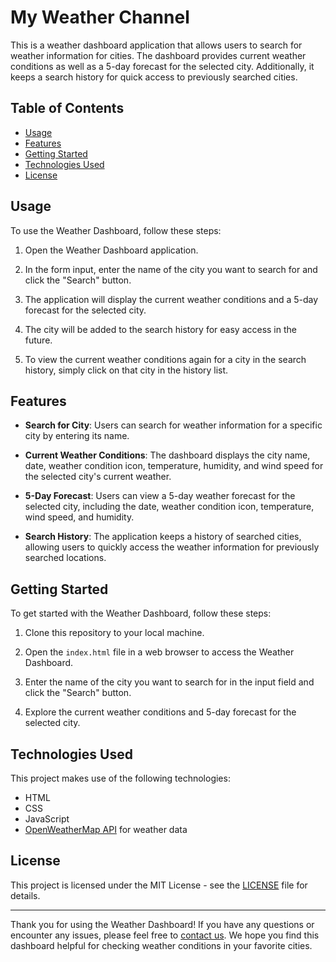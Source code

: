 # My Weather Channel

This is a weather dashboard application that allows users to search for weather information for cities. The dashboard provides current weather conditions as well as a 5-day forecast for the selected city. Additionally, it keeps a search history for quick access to previously searched cities.

## Table of Contents

- [Usage](#usage)
- [Features](#features)
- [Getting Started](#getting-started)
- [Technologies Used](#technologies-used)
- [License](#license)

## Usage

To use the Weather Dashboard, follow these steps:

1. Open the Weather Dashboard application.

2. In the form input, enter the name of the city you want to search for and click the "Search" button.

3. The application will display the current weather conditions and a 5-day forecast for the selected city.

4. The city will be added to the search history for easy access in the future.

5. To view the current weather conditions again for a city in the search history, simply click on that city in the history list.

## Features

- **Search for City**: Users can search for weather information for a specific city by entering its name.

- **Current Weather Conditions**: The dashboard displays the city name, date, weather condition icon, temperature, humidity, and wind speed for the selected city's current weather.

- **5-Day Forecast**: Users can view a 5-day weather forecast for the selected city, including the date, weather condition icon, temperature, wind speed, and humidity.

- **Search History**: The application keeps a history of searched cities, allowing users to quickly access the weather information for previously searched locations.

## Getting Started

To get started with the Weather Dashboard, follow these steps:

1. Clone this repository to your local machine.

2. Open the `index.html` file in a web browser to access the Weather Dashboard.

3. Enter the name of the city you want to search for in the input field and click the "Search" button.

4. Explore the current weather conditions and 5-day forecast for the selected city.

## Technologies Used

This project makes use of the following technologies:

- HTML
- CSS
- JavaScript
- [OpenWeatherMap API](https://openweathermap.org/api) for weather data


## License

This project is licensed under the MIT License - see the [LICENSE](LICENSE) file for details.

---

Thank you for using the Weather Dashboard! If you have any questions or encounter any issues, please feel free to [contact us](mailto:your-email@example.com). We hope you find this dashboard helpful for checking weather conditions in your favorite cities.

